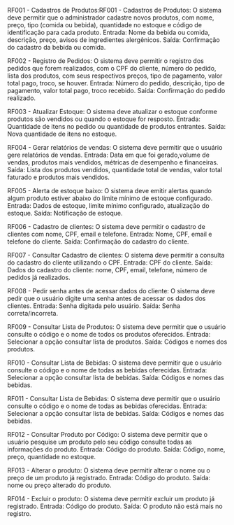 RF001 - Cadastros de Produtos:RF001 - Cadastros de Produtos: O sistema deve permitir que o administrador cadastre novos produtos, com nome, preço, tipo (comida ou bebida), quantidade no estoque e código de identificação para cada produto.
Entrada: Nome da bebida ou comida, descrição, preço, avisos de ingredientes alergênicos.
Saída: Confirmação do cadastro da bebida ou comida.


RF002 - Registro de Pedidos: O sistema deve permitir o registro dos pedidos que forem realizados, com o CPF do cliente, número do pedido, lista dos produtos, com seus respectivos preços, tipo de pagamento, valor total pago, troco, se houver.
Entrada: Número do pedido, descrição, tipo de pagamento, valor total pago, troco recebido.
Saída: Confirmação do pedido realizado.


RF003 - Atualizar Estoque: O sistema deve atualizar o estoque conforme produtos são vendidos ou quando o estoque for resposto.
Entrada: Quantidade de itens no pedido ou quantidade de produtos entrantes.
Saída: Nova quantidade de itens no estoque.

RF004 - Gerar relatórios de vendas: O sistema deve permitir que o usuário gere relatórios de vendas.
Entrada: Data em que foi gerado,volume de vendas, produtos mais vendidos, métricas de desempenho e financeiras.
Saída: Lista dos produtos vendidos, quantidade total de vendas, valor total faturado e produtos mais vendidos.

RF005 - Alerta de estoque baixo: O sistema deve emitir alertas quando algum produto estiver abaixo do limite mínimo de estoque configurado.
Entrada: Dados de estoque, limite mínimo configurado, atualização do estoque.
Saída: Notificação de estoque.

RF006 - Cadastro de clientes: O sistema deve permitir o cadastro de clientes com nome, CPF, email e telefone.
Entrada: Nome, CPF, email e telefone do cliente.
Saída: Confirmação do cadastro do cliente.


RF007 - Consultar Cadastro de clientes: O sistema deve permitir a consulta do cadastro do cliente utilizando o CPF.
Entrada: CPF do cliente.
Saída: Dados do cadastro do cliente: nome, CPF, email, telefone, número de pedidos já realizados.


RF008 - Pedir senha antes de acessar dados do cliente: O sistema deve pedir que o usuário digite uma senha antes de acessar os dados dos clientes.
Entrada: Senha digitada pelo usuário.
Saída: Senha correta/incorreta.


RF009 - Consultar Lista de Produtos: O sistema deve permitir que o usuário consulte o código e o nome de todos os produtos oferecidos.
Entrada: Selecionar a opção consultar lista de produtos.
Saída: Códigos e nomes dos produtos.


RF010 - Consultar Lista de Bebidas: O sistema deve permitir que o usuário consulte o código e o nome de todas as bebidas oferecidas.
Entrada: Selecionar a opção consultar lista de bebidas.
Saída: Códigos e nomes das bebidas.

RF011 - Consultar Lista de Bebidas: O sistema deve permitir que o usuário consulte o código e o nome de todas as bebidas oferecidas.
Entrada: Selecionar a opção consultar lista de bebidas.
Saída: Códigos e nomes das bebidas.



RF012 - Consultar Produto por Código: O sistema deve permitir que o usuário pesquise um produto pelo seu código consulte todas as informações do produto.
Entrada: Código do produto.
Saída: Código, nome, preço, quantidade no estoque.


RF013 - Alterar o produto: O sistema deve permitir alterar o nome ou o preço de um produto já registrado.
Entrada: Código do produto.
Saída: nome ou preço alterado do produto.


RF014 - Excluir o produto: O sistema deve permitir excluir um produto já registrado.
Entrada: Código do produto.
Saída: O produto não está mais no registro.


